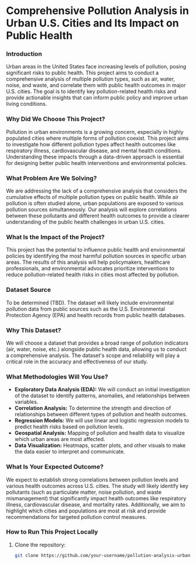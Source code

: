 # Comprehensive Pollution Analysis in Urban U.S. Cities and Its Impact on Public Health

### **Introduction**
Urban areas in the United States face increasing levels of pollution, posing significant risks to public health. This project aims to conduct a comprehensive analysis of multiple pollution types, such as air, water, noise, and waste, and correlate them with public health outcomes in major U.S. cities. The goal is to identify key pollution-related health risks and provide actionable insights that can inform public policy and improve urban living conditions.

### **Why Did We Choose This Project?**
Pollution in urban environments is a growing concern, especially in highly populated cities where multiple forms of pollution coexist. This project aims to investigate how different pollution types affect health outcomes like respiratory illness, cardiovascular disease, and mental health conditions. Understanding these impacts through a data-driven approach is essential for designing better public health interventions and environmental policies.

### **What Problem Are We Solving?**
We are addressing the lack of a comprehensive analysis that considers the cumulative effects of multiple pollution types on public health. While air pollution is often studied alone, urban populations are exposed to various pollution sources simultaneously. Our analysis will explore correlations between these pollutants and different health outcomes to provide a clearer understanding of the public health challenges in urban U.S. cities.

### **What Is the Impact of the Project?**
This project has the potential to influence public health and environmental policies by identifying the most harmful pollution sources in specific urban areas. The results of this analysis will help policymakers, healthcare professionals, and environmental advocates prioritize interventions to reduce pollution-related health risks in cities most affected by pollution.

### **Dataset Source**
To be determined (TBD). The dataset will likely include environmental pollution data from public sources such as the U.S. Environmental Protection Agency (EPA) and health records from public health databases.

### **Why This Dataset?**
We will choose a dataset that provides a broad range of pollution indicators (air, water, noise, etc.) alongside public health data, allowing us to conduct a comprehensive analysis. The dataset's scope and reliability will play a critical role in the accuracy and effectiveness of our study.

### **What Methodologies Will You Use?**
- **Exploratory Data Analysis (EDA):** We will conduct an initial investigation of the dataset to identify patterns, anomalies, and relationships between variables.
- **Correlation Analysis:** To determine the strength and direction of relationships between different types of pollution and health outcomes.
- **Regression Models:** We will use linear and logistic regression models to predict health risks based on pollution levels.
- **Geospatial Analysis:** Mapping of pollution and health data to visualize which urban areas are most affected.
- **Data Visualization:** Heatmaps, scatter plots, and other visuals to make the data easier to interpret and communicate.

### **What Is Your Expected Outcome?**
We expect to establish strong correlations between pollution levels and various health outcomes across U.S. cities. The study will likely identify key pollutants (such as particulate matter, noise pollution, and waste mismanagement) that significantly impact health outcomes like respiratory illness, cardiovascular disease, and mortality rates. Additionally, we aim to highlight which cities and populations are most at risk and provide recommendations for targeted pollution control measures.

### **How to Run This Project Locally**
1. Clone the repository:
   ```bash
   git clone https://github.com/your-username/pollution-analysis-urban-us-cities.git
